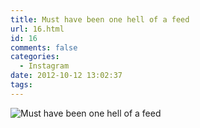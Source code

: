 ```yaml
---
title: Must have been one hell of a feed
url: 16.html
id: 16
comments: false
categories:
  - Instagram
date: 2012-10-12 13:02:37
tags:
---
```


![Must have been one hell of a feed](http://distilleryimage4.s3.amazonaws.com/49e7ba7ce72211e181ca12313b027e41_7.jpg)